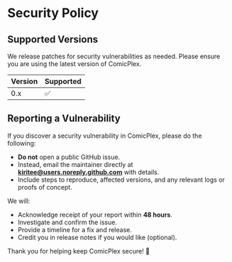 # Security Policy

## Supported Versions

We release patches for security vulnerabilities as needed. Please ensure you are using the latest version of ComicPlex.

| Version | Supported |
| ------- | --------- |
| 0.x     | ✅ | 

## Reporting a Vulnerability

If you discover a security vulnerability in ComicPlex, please do the following:

- **Do not** open a public GitHub issue.
- Instead, email the maintainer directly at **kiritee@users.noreply.github.com** with details.
- Include steps to reproduce, affected versions, and any relevant logs or proofs of concept.

We will:
- Acknowledge receipt of your report within **48 hours**.
- Investigate and confirm the issue.
- Provide a timeline for a fix and release.
- Credit you in release notes if you would like (optional).

Thank you for helping keep ComicPlex secure! 🙏